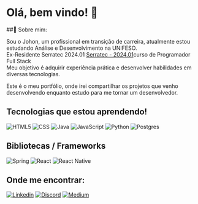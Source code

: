 
# Olá, bem vindo! 👋

##🚀 Sobre mim:

Sou o Johon, um profissional em transição de carreira, atualmente estou estudando Análise e Desenvolvimento na UNIFESO.<br>
Ex-Residente Serratec 2024.01 <a href="https://serratec.org/">Serratec - 2024.01</a>curso de Programador Full Stack<br>
Meu objetivo é adquirir experiência prática e desenvolver habilidades em diversas tecnologias.

Este é o meu portfólio, onde irei compartilhar os projetos que venho desenvolvendo enquanto estudo para me tornar um desenvolvedor.



## Tecnologias que estou aprendendo!

![HTML5](https://img.shields.io/badge/HTML-239120?style=for-the-badge&logo=html5&logoColor=white)
![CSS](https://img.shields.io/badge/CSS3-1572B6?style=for-the-badge&logo=css3&logoColor=white)
![Java](https://img.shields.io/badge/Java-ED8B00?style=for-the-badge&logo=openjdk&logoColor=white)
![JavaScript](https://img.shields.io/badge/JavaScript-F7DF1E?style=for-the-badge&logo=javascript&logoColor=black)
![Python](https://img.shields.io/badge/python-3670A0?style=for-the-badge&logo=python&logoColor=ffdd54)
![Postgres](https://img.shields.io/badge/PostgreSQL-316192?style=for-the-badge&logo=postgresql&logoColor=white)

## Bibliotecas / Frameworks
![Spring](https://img.shields.io/badge/spring-%236DB33F.svg?style=for-the-badge&logo=spring&logoColor=white)
![React](https://img.shields.io/badge/React-20232A?style=for-the-badge&logo=react&logoColor=61DAFB)
![React Native](https://img.shields.io/badge/React_Native-20232A?style=for-the-badge&logo=react&logoColor=61DAFB)


## Onde me encontrar:

[![Linkedin](https://img.shields.io/badge/LinkedIn-0077B5?style=for-the-badge&logo=linkedin&logoColor=white)](https://www.linkedin.com/in/johongomes/)
[![Discord](https://img.shields.io/badge/Discord-7289DA?style=for-the-badge&logo=discord&logoColor=white)](https://discord.com/channels/@johongomes)
[![Medium](https://img.shields.io/badge/Medium-12100E?style=for-the-badge&logo=medium&logoColor=white)](https://medium.com/@johongomes)

